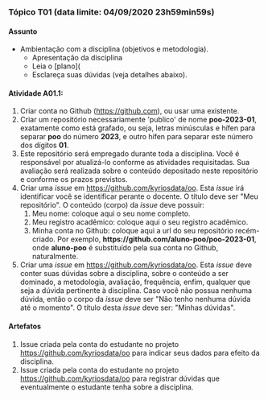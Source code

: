 
### Tópico T01 (data limite: **04/09/2020 23h59min59s**)

#### Assunto
- Ambientação com a disciplina (objetivos e metodologia).
  - Apresentação da disciplina
  - Leia o [plano](
  - Esclareça suas dúvidas (veja detalhes abaixo).

#### Atividade A01.1:
1. Criar conta no Github (https://github.com), ou usar uma existente.
1. Criar um repositório necessariamente 'publico' de nome **poo-2023-01**, exatamente como está grafado, ou seja, letras minúsculas e hífen para separar **poo** do número **2023**, e outro hífen para separar este número dos dígitos **01**. 
2. Este repositório será empregado durante toda a disciplina. Você é responsável por atualizá-lo conforme as atividades requisitadas. Sua avaliação será realizada sobre o conteúdo depositado neste repositório e conforme os prazos previstos.
3. Criar uma _issue_ em https://github.com/kyriosdata/oo. Esta _issue_ irá identificar você se identificar perante o docente. O título deve ser "Meu repositório". O conteúdo (corpo) da _issue_ deve possuir:
   1. Meu nome: coloque aqui o seu nome completo. 
   1. Meu registro acadêmico: coloque aqui o seu registro acadêmico. 
   1. Minha conta no Github: coloque aqui a url do seu repositório recém-criado. Por exemplo, **https<span>:</span>//github.com/aluno-poo/poo-2023-01**, onde **aluno-poo** é substituído pela sua conta no Github, naturalmente.
4. Criar uma _issue_ em https://github.com/kyriosdata/oo. Esta _issue_ deve conter suas dúvidas sobre a disciplina, sobre o conteúdo a ser dominado, a metodologia, avaliação, frequência, enfim, qualquer que seja a dúvida pertinente à disciplina. Caso você não possua nenhuma dúvida, então o corpo da _issue_ deve ser "Não tenho nenhuma dúvida até o momento". O título desta _issue_ deve ser: "Minhas dúvidas". 
   
#### Artefatos

1. Issue criada pela conta do estudante no projeto https://github.com/kyriosdata/oo para indicar seus dados para efeito da disciplina.
1. Issue criada pela conta do estudante no projeto https://github.com/kyriosdata/oo para registrar dúvidas que eventualmente o estudante tenha sobre a disciplina.
